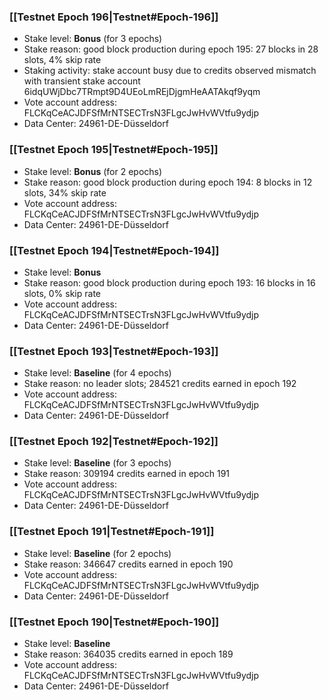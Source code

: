 ### [[Testnet Epoch 196|Testnet#Epoch-196]]
* Stake level: **Bonus** (for 3 epochs)
* Stake reason: good block production during epoch 195: 27 blocks in 28 slots, 4% skip rate
* Staking activity: stake account busy due to credits observed mismatch with transient stake account 6idqUWjDbc7TRmpt9D4UEoLmREjDjgmHeAATAkqf9yqm
* Vote account address: FLCKqCeACJDFSfMrNTSECTrsN3FLgcJwHvWVtfu9ydjp
* Data Center: 24961-DE-Düsseldorf
### [[Testnet Epoch 195|Testnet#Epoch-195]]
* Stake level: **Bonus** (for 2 epochs)
* Stake reason: good block production during epoch 194: 8 blocks in 12 slots, 34% skip rate
* Vote account address: FLCKqCeACJDFSfMrNTSECTrsN3FLgcJwHvWVtfu9ydjp
* Data Center: 24961-DE-Düsseldorf
### [[Testnet Epoch 194|Testnet#Epoch-194]]
* Stake level: **Bonus**
* Stake reason: good block production during epoch 193: 16 blocks in 16 slots, 0% skip rate
* Vote account address: FLCKqCeACJDFSfMrNTSECTrsN3FLgcJwHvWVtfu9ydjp
* Data Center: 24961-DE-Düsseldorf
### [[Testnet Epoch 193|Testnet#Epoch-193]]
* Stake level: **Baseline** (for 4 epochs)
* Stake reason: no leader slots; 284521 credits earned in epoch 192
* Vote account address: FLCKqCeACJDFSfMrNTSECTrsN3FLgcJwHvWVtfu9ydjp
* Data Center: 24961-DE-Düsseldorf
### [[Testnet Epoch 192|Testnet#Epoch-192]]
* Stake level: **Baseline** (for 3 epochs)
* Stake reason: 309194 credits earned in epoch 191
* Vote account address: FLCKqCeACJDFSfMrNTSECTrsN3FLgcJwHvWVtfu9ydjp
* Data Center: 24961-DE-Düsseldorf
### [[Testnet Epoch 191|Testnet#Epoch-191]]
* Stake level: **Baseline** (for 2 epochs)
* Stake reason: 346647 credits earned in epoch 190
* Vote account address: FLCKqCeACJDFSfMrNTSECTrsN3FLgcJwHvWVtfu9ydjp
* Data Center: 24961-DE-Düsseldorf
### [[Testnet Epoch 190|Testnet#Epoch-190]]
* Stake level: **Baseline**
* Stake reason: 364035 credits earned in epoch 189
* Vote account address: FLCKqCeACJDFSfMrNTSECTrsN3FLgcJwHvWVtfu9ydjp
* Data Center: 24961-DE-Düsseldorf